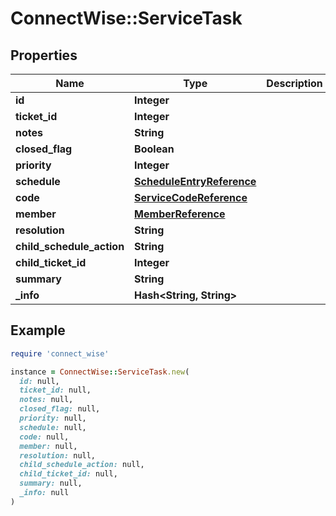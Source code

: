 # ConnectWise::ServiceTask

## Properties

| Name | Type | Description | Notes |
| ---- | ---- | ----------- | ----- |
| **id** | **Integer** |  | [optional] |
| **ticket_id** | **Integer** |  | [optional] |
| **notes** | **String** |  | [optional] |
| **closed_flag** | **Boolean** |  | [optional] |
| **priority** | **Integer** |  | [optional] |
| **schedule** | [**ScheduleEntryReference**](ScheduleEntryReference.md) |  | [optional] |
| **code** | [**ServiceCodeReference**](ServiceCodeReference.md) |  | [optional] |
| **member** | [**MemberReference**](MemberReference.md) |  | [optional] |
| **resolution** | **String** |  | [optional] |
| **child_schedule_action** | **String** |  | [optional] |
| **child_ticket_id** | **Integer** |  | [optional] |
| **summary** | **String** |  | [optional] |
| **_info** | **Hash&lt;String, String&gt;** |  | [optional] |

## Example

```ruby
require 'connect_wise'

instance = ConnectWise::ServiceTask.new(
  id: null,
  ticket_id: null,
  notes: null,
  closed_flag: null,
  priority: null,
  schedule: null,
  code: null,
  member: null,
  resolution: null,
  child_schedule_action: null,
  child_ticket_id: null,
  summary: null,
  _info: null
)
```

